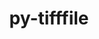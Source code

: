 ---
title: "py-tifffile"
layout: cache
categories: [package, develop]
meta: {"compilers": ["gcc@11.4.0", "gcc@9.4.0", "none"], "num_specs": 18, "num_specs_by_stack": {"data-vis-sdk": 8, "e4s": 7, "e4s-neoverse_v1": 2, "e4s-power": 1, "root": 18}, "oss": ["ubuntu20.04", "ubuntu22.04"], "platforms": ["linux"], "stacks": ["data-vis-sdk", "e4s", "e4s-neoverse_v1", "e4s-power", "root"], "targets": ["neoverse_v1", "ppc64le", "x86_64_v3"], "versions": ["2024.8.30"]}
spec_details: [{"compiler": "gcc@9.4.0", "hash": "2dq3mwzmmqkhdwx5wquz6ynkjufd6afj", "os": "ubuntu20.04", "platform": "linux", "size": "-", "stacks": ["e4s-power", "root"], "target": "ppc64le", "variants": ["build_system=python_pip"], "versions": ["2024.8.30"]}, {"compiler": "gcc@11.4.0", "hash": "3mmqiu35zqvt35oueyskfsypbfpazakk", "os": "ubuntu22.04", "platform": "linux", "size": "-", "stacks": ["e4s-neoverse_v1", "root"], "target": "neoverse_v1", "variants": ["build_system=python_pip"], "versions": ["2024.8.30"]}, {"compiler": "none", "hash": "3nttd4ri5tfiu7mzjfbqmu57d5rahyvj", "os": "ubuntu20.04", "platform": "linux", "size": "-", "stacks": ["data-vis-sdk", "root"], "target": "x86_64_v3", "variants": ["build_system=python_pip"], "versions": ["2024.8.30"]}, {"compiler": "none", "hash": "66u5vvkznick3lvwtimxiuwsw7a4cdf6", "os": "ubuntu20.04", "platform": "linux", "size": "-", "stacks": ["data-vis-sdk", "root"], "target": "x86_64_v3", "variants": ["build_system=python_pip"], "versions": ["2024.8.30"]}, {"compiler": "none", "hash": "6ue5tohnjd7i6vuilxtxjrppalabosig", "os": "ubuntu22.04", "platform": "linux", "size": "-", "stacks": ["e4s", "root"], "target": "x86_64_v3", "variants": ["build_system=python_pip"], "versions": ["2024.8.30"]}, {"compiler": "gcc@11.4.0", "hash": "7wsxkrikzaitx3dqf2vhneyjzf7wjrrm", "os": "ubuntu22.04", "platform": "linux", "size": "-", "stacks": ["e4s-neoverse_v1", "root"], "target": "neoverse_v1", "variants": ["build_system=python_pip"], "versions": ["2024.8.30"]}, {"compiler": "none", "hash": "efeiexn5mvwvcfhyxu4kenfdoiczl52x", "os": "ubuntu20.04", "platform": "linux", "size": "-", "stacks": ["data-vis-sdk", "root"], "target": "x86_64_v3", "variants": ["build_system=python_pip"], "versions": ["2024.8.30"]}, {"compiler": "none", "hash": "h77gfjjz4oos46v2poynbzaxzcqm5m5r", "os": "ubuntu20.04", "platform": "linux", "size": "-", "stacks": ["data-vis-sdk", "root"], "target": "x86_64_v3", "variants": ["build_system=python_pip"], "versions": ["2024.8.30"]}, {"compiler": "none", "hash": "iusmlbvkx5bfk4mwtuz5adx2zcublbz4", "os": "ubuntu20.04", "platform": "linux", "size": "-", "stacks": ["data-vis-sdk", "root"], "target": "x86_64_v3", "variants": ["build_system=python_pip"], "versions": ["2024.8.30"]}, {"compiler": "none", "hash": "jnmduayazuuaiua27qeywebvp37xbqo3", "os": "ubuntu22.04", "platform": "linux", "size": "-", "stacks": ["e4s", "root"], "target": "x86_64_v3", "variants": ["build_system=python_pip"], "versions": ["2024.8.30"]}, {"compiler": "none", "hash": "klxf3t6oqywlbijflhiu54ornh3qahxa", "os": "ubuntu22.04", "platform": "linux", "size": "-", "stacks": ["e4s", "root"], "target": "x86_64_v3", "variants": ["build_system=python_pip"], "versions": ["2024.8.30"]}, {"compiler": "none", "hash": "m4mn2uryxdt2pkks3rmioiexdeu4lxdh", "os": "ubuntu22.04", "platform": "linux", "size": "-", "stacks": ["e4s", "root"], "target": "x86_64_v3", "variants": ["build_system=python_pip"], "versions": ["2024.8.30"]}, {"compiler": "none", "hash": "ofwfvglqr65w2jz2qydygaogiknj5ku7", "os": "ubuntu20.04", "platform": "linux", "size": "-", "stacks": ["data-vis-sdk", "root"], "target": "x86_64_v3", "variants": ["build_system=python_pip"], "versions": ["2024.8.30"]}, {"compiler": "none", "hash": "r7qal6ziagqqpa32noasfitbcngq6qh2", "os": "ubuntu22.04", "platform": "linux", "size": "-", "stacks": ["e4s", "root"], "target": "x86_64_v3", "variants": ["build_system=python_pip"], "versions": ["2024.8.30"]}, {"compiler": "none", "hash": "v2comfngnkyduwtxoyeoydnsrdxssj6s", "os": "ubuntu22.04", "platform": "linux", "size": "-", "stacks": ["e4s", "root"], "target": "x86_64_v3", "variants": ["build_system=python_pip"], "versions": ["2024.8.30"]}, {"compiler": "none", "hash": "yjq22ihjact75ysidyffeb3fg3z55ddw", "os": "ubuntu20.04", "platform": "linux", "size": "-", "stacks": ["data-vis-sdk", "root"], "target": "x86_64_v3", "variants": ["build_system=python_pip"], "versions": ["2024.8.30"]}, {"compiler": "none", "hash": "yuvbldqlkb5amjfqcksdqgfdttejpcq5", "os": "ubuntu20.04", "platform": "linux", "size": "-", "stacks": ["data-vis-sdk", "root"], "target": "x86_64_v3", "variants": ["build_system=python_pip"], "versions": ["2024.8.30"]}, {"compiler": "none", "hash": "z6bm5slfw5gf6fwj7kk4zouebwyu5tbl", "os": "ubuntu22.04", "platform": "linux", "size": "-", "stacks": ["e4s", "root"], "target": "x86_64_v3", "variants": ["build_system=python_pip"], "versions": ["2024.8.30"]}]
---